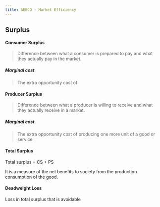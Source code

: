 ```yaml
---
title: AEECO - Market Efficiency
---
```

## Surplus
#### Consumer Surplus
> Difference between what a consumer is prepared to pay and what they actually pay in the market.
> 
##### Marginal cost
> The extra opportunity cost of 


#### Producer Surplus
> Difference between what a producer is willing to receive and what they actually receive in a market.

##### Marginal cost
> The extra opportunity cost of producing one more unit of a good or service

#### Total Surplus
Total surplus = CS + PS

It is a measure of the net benefits to society from the production consumption of the good.

#### Deadweight Loss
Loss in total surplus that is avoidable













